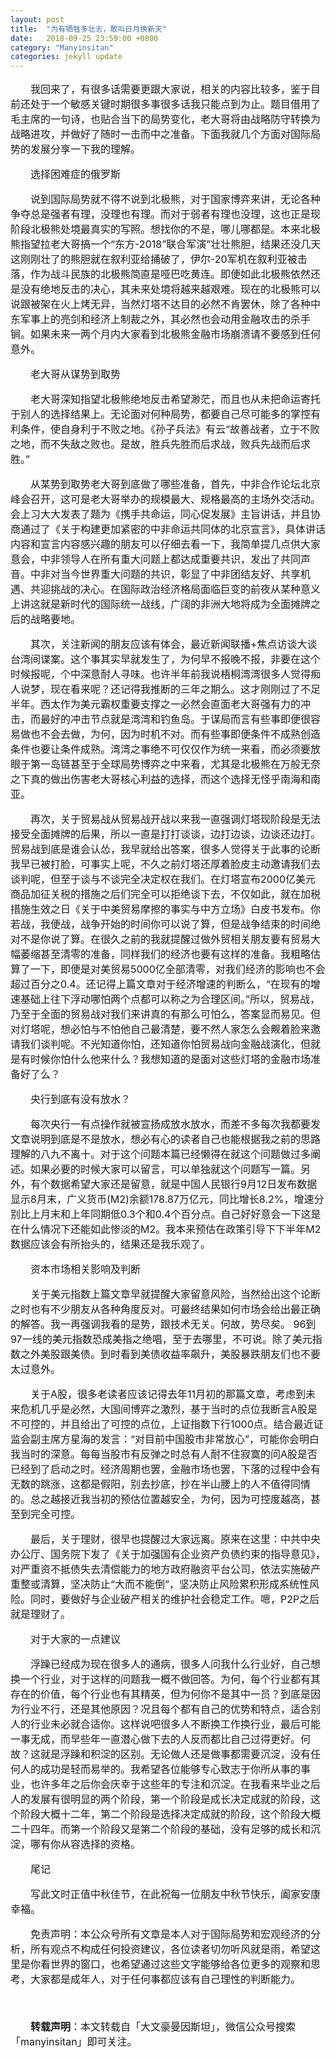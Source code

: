 ```yaml
---
layout: post
title:  "为有牺牲多壮志，敢叫日月换新天"
date:   2018-09-25 23:59:00 +0800
category: "Manyinsitan"
categories: jekyll update
---
```

<style type="text/css">
p{font-size:16px;text-indent:2em;}
.pct100{width:100%;}
.tc{text-align:center;}
.pb10{padding-bottom:10px;}
</style>
<p>
我回来了，有很多话需要更跟大家说，相关的内容比较多，鉴于目前还处于一个敏感关键时期很多事很多话我只能点到为止。题目借用了毛主席的一句诗，也贴合当下的局势变化，老大哥将由战略防守转换为战略进攻，并做好了随时一击而中之准备。下面我就几个方面对国际局势的发展分享一下我的理解。
</p>
<p>
选择困难症的俄罗斯
</p>
<p>
说到国际局势就不得不说到北极熊，对于国家博弈来讲，无论各种争夺总是强者有理，没理也有理。而对于弱者有理也没理，这也正是现阶段北极熊处境最真实的写照。想找你的不是，哪儿哪都是。本来北极熊指望拉老大哥搞一个“东方-2018”联合军演”壮壮熊胆，结果还没几天这刚刚壮了的熊胆就在叙利亚给捅破了，伊尔-20军机在叙利亚被击落，作为战斗民族的北极熊简直是哑巴吃黄连。即便如此北极熊依然还是没有绝地反击的决心，其未来处境将越来越艰难。现在的北极熊可以说跟被架在火上烤无异，当然灯塔不达目的必然不肯罢休，除了各种中东军事上的亮剑和经济上制裁之外，其必然也会动用金融攻击的杀手锏。如果未来一两个月内大家看到北极熊金融市场崩溃请不要感到任何意外。
</p>
<p>
老大哥从谋势到取势
</p>
<p>
老大哥深知指望北极熊绝地反击希望渺茫，而且也从未把命运寄托于别人的选择结果上。无论面对何种局势，都要自己尽可能多的掌控有利条件，使自身利于不败之地。《孙子兵法》有云“故善战者，立于不败之地，而不失敌之败也。是故，胜兵先胜而后求战，败兵先战而后求胜。”
</p>
<p>
从某势到取势老大哥到底做了哪些准备，首先，中非合作论坛北京峰会召开，这可是老大哥举办的规模最大、规格最高的主场外交活动。会上习大大发表了题为《携手共命运，同心促发展》主旨讲话，并且协商通过了《关于构建更加紧密的中非命运共同体的北京宣言》，具体讲话内容和宣言内容感兴趣的朋友可以仔细去看一下，我简单提几点供大家意会，中非领导人在所有重大问题上都达成重要共识，发出了共同声音。中非对当今世界重大问题的共识，彰显了中非团结友好、共享机遇、共迎挑战的决心。在国际政治经济格局面临巨变的前夜从某种意义上讲这就是新时代的国际统一战线，广阔的非洲大地将成为全面摊牌之后的战略要地。
</p>
<p>
其次，关注新闻的朋友应该有体会，最近新闻联播+焦点访谈大谈台湾间谍案。这个事其实早就发生了，为何早不报晚不报，非要在这个时候报呢，个中深意耐人寻味。也许半年前我说梧桐湾湾很多人觉得痴人说梦，现在看来呢？还记得我推断的三年之期么。这才刚刚过了不足半年。西太作为美元霸权重要支撑之一必然会直面老大哥强有力的冲击，而最好的冲击节点就是湾湾和钓鱼岛。于谋局而言有些事即便很容易做也不会去做，为何，因为时机不对。而有些事即便条件不成熟创造条件也要让条件成熟。湾湾之事绝不可仅仅作为统一来看，而必须要放眼于第一岛链甚至于全球局势博弈之中来看，尤其是北极熊在万般无奈之下真的做出伤害老大哥核心利益的选择，而这个选择无怪乎南海和南亚。
</p>
<p>
再次，关于贸易战从贸易战开战以来我一直强调灯塔现阶段是无法接受全面摊牌的后果，所以一直是打打谈谈，边打边谈，边谈还边打。贸易战到底是谁会认怂，我早就给出答案，很多人觉得关于此事的论断我早已被打脸，可事实上呢，不久之前灯塔还厚着脸皮主动邀请我们去谈判呢，但至于谈与不谈完全决定权在我们。在灯塔宣布2000亿美元商品加征关税的措施之后们完全可以拒绝谈下去，不仅如此，就在加税措施生效之日《关于中美贸易摩擦的事实与中方立场》白皮书发布。你若战，我便战，战争开始的时间你可以说了算，但是战争结束的时间绝对不是你说了算。在很久之前的我就提醒过做外贸相关朋友要有贸易大幅萎缩甚至清零的准备，同样我们的经济也要有这样的准备。我粗略估算了一下，即便是对美贸易5000亿全部清零，对我们经济的影响也不会超过百分之0.4。还记得上篇文章对于经济增速的判断么，“在现有的增速基础上往下浮动哪怕两个点都可以称之为合理区间。”所以，贸易战，乃至于全面的贸易战对我们来讲真的有那么可怕么，答案显而易见。但对灯塔呢，想必怕与不怕他自己最清楚，要不然人家怎么会觍着脸来邀请我们谈判呢。不光知道你怕，还知道你怕贸易战向金融战演化，但就是有时候你怕什么他来什么？我想知道的是面对这些灯塔的金融市场准备好了么？
</p>
<p>
央行到底有没有放水？
</p>
<p>
每次央行一有点操作就被宣扬成放水放水，而差不多每次我都要发文章说明到底是不是放水，想必有心的读者自己也能根据我之前的思路理解的八九不离十。对于这个问题本篇已经懒得在就这个问题做过多阐述。如果必要的时候大家可以留言，可以单独就这个问题写一篇。另外，有个数据希望大家还是留意，就是中国人民银行9月12日发布数据显示8月末，广义货币(M2)余额178.87万亿元，同比增长8.2%，增速分别比上月末和上年同期低0.3个和0.4个百分点。自己好好意会一下这是在什么情况下还能如此惨淡的M2。我本来预估在政策引导下下半年M2数据应该会有所抬头的，结果还是我乐观了。
</p>
<p>
资本市场相关影响及判断
</p>
<p>
关于美元指数上篇文章早就提醒大家留意风险，当然给出这个论断之时也有不少朋友从各种角度反对。可最终结果如何市场会给出最正确的解答。我一再强调我看的是势，跟技术无关。何故，势尽矣。
96到97一线的美元指数恐成美指之绝唱，至于去哪里，不可说。除了美元指数之外美股跟美债。到时看到美债收益率飙升，美股暴跌朋友们也不要太过意外。
</p>
<p>
关于A股，很多老读者应该记得去年11月初的那篇文章，考虑到未来危机几乎是必然，大国间博弈之激烈，基于当时的点位我断言A股是不可控的，并且给出了可控的点位，上证指数下行1000点。结合最近证监会副主席方星海的发言：“对目前中国股市非常放心”，可能你会明白我当时的深意。每每当股市有反弹之时总有人耐不住寂寞的问A股是否已经到了启动之时。经济周期也罢，金融市场也罢，下落的过程中会有无数的跳涨，这都是假阳，别去抄底，抄在半山腰上的人不值得同情的。总之越接近我当初的预估位置越安全，为何，因为可控度越高，甚至到完全可控。
</p>
<p>
最后，关于理财，很早也提醒过大家远离。原来在这里：中共中央办公厅、国务院下发了《关于加强国有企业资产负债约束的指导意见》，对严重资不抵债失去清偿能力的地方政府融资平台公司，依法实施破产重整或清算，坚决防止“大而不能倒”，坚决防止风险累积形成系统性风险。同时，要做好与企业破产相关的维护社会稳定工作。嗯，P2P之后就是理财了。
</p>
<p>
对于大家的一点建议
</p>
<p>
浮躁已经成为现在很多人的通病，很多人问我什么行业好，自己想换一个行业，对于这样的问题我一概不做回答。为何，每个行业都有其存在的价值，每个行业也有其精英，但为何你不是其中一员？到底是因为行业不行，还是其他原因？况且每个都有自己的优势和特点，适合别人的行业未必就合适你。这样说吧很多人不断换工作换行业，最后可能一事无成，而早些年一直潜心做下去的人反而都比自己过得更好。何故？这就是浮躁和积淀的区别。无论做人还是做事都需要沉淀，没有任何人的成功是轻而易举的。我希望各位能够专心致志于你所从事的事业，也许多年之后你会庆幸于这些年的专注和沉淀。在我看来毕业之后人的发展有很明显的两个阶段，第一个阶段是成长决定成就的阶段，这个阶段大概十二年，第二个阶段是选择决定成就的阶段，这个阶段大概二十四年。而第一个阶段又是第二个阶段的基础，没有足够的成长和沉淀，哪有你从容选择的资格。
</p>
<p>
尾记
</p>
<p>
写此文时正值中秋佳节，在此祝每一位朋友中秋节快乐，阖家安康幸福。
</p>
<p>
免责声明：本公众号所有文章是本人对于国际局势和宏观经济的分析，所有观点不构成任何投资建议，各位读者切勿听风就是雨，希望这里是你看世界的窗口，也希望通过这些文字能够给各位更多的观察和思考，大家都是成年人，对于任何事都应该有自己理性的判断能力。
</p>
<p>
  <br>
</p>
<p style="margin-top:10px;">
  <strong>转载声明</strong>：本文转载自「大文豪曼因斯坦」，微信公众号搜索「manyinsitan」即可关注。
</p>
<p>
  <br>
</p>
